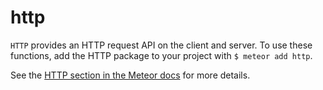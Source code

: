 # http

`HTTP` provides an HTTP request API on the client and server.  To use
these functions, add the HTTP package to your project with `$ meteor add http`.

See the [HTTP section in the Meteor docs](http://docs.meteor.com/#http) for more details.